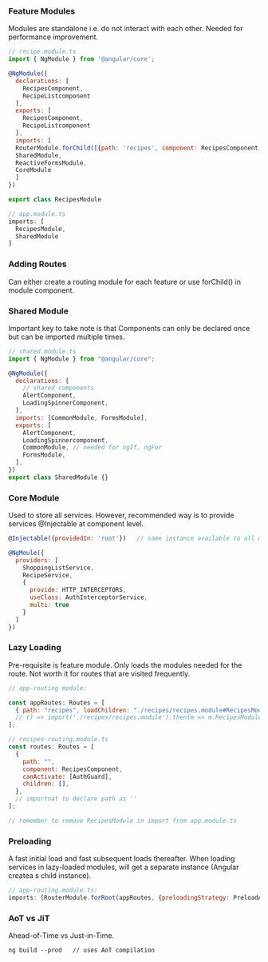 ### Feature Modules

Modules are standalone i.e. do not interact with each other. Needed for performance improvement.

```js
// recipe.module.ts
import { NgModule } from '@angular/core';

@NgModule({
  declarations: [
    RecipesComponent,
    RecipeListcomponent
  ],
  exports: [
    RecipesComponent,
    RecipeListcomponent
  ],
  imports: [
  RouterModule.forChild([{path: 'recipes', component: RecipesComponent, canActivate: [AuthGuard}]),
  SharedModule,
  ReactiveFormsModule,
  CoreModule
  ]
})

export class RecipesModule

// app.module.ts
imports: [
  RecipesModule,
  SharedModule
]
```

### Adding Routes

Can either create a routing module for each feature or use forChild() in module component.

### Shared Module

Important key to take note is that Components can only be declared once but can be imported multiple times.

```javascript
// shared.module.ts
import { NgModule } from "@angular/core";

@NgModule({
  declarations: [
    // shared components
    AlertComponent,
    LoadingSpinnerComponent,
  ],
  imports: [CommonModule, FormsModule],
  exports: [
    AlertComponent,
    LoadingSpinnercomponent,
    CommonModule, // needed for ngIf, ngFor
    FormsModule,
  ],
})
export class SharedModule {}
```

### Core Module

Used to store all services. However, recommended way is to provide services @Injectable at component level.

```javascript
@Injectable({providedIn: 'root'})   // same instance available to all modules

@NgMoule({
  providers: [
    ShoppingListService,
    RecipeService,
    {
      provide: HTTP_INTERCEPTORS,
      useClass: AuthInterceptorService,
      multi: true
    }
  ]
})
```

### Lazy Loading

Pre-requisite is feature module. Only loads the modules needed for the route. Not worth it for routes that are visited frequently.

```javascript
// app-routing module:

const appRoutes: Routes = [
  { path: "recipes", loadChildren: "./recipes/recipes.module#RecipesModule" }, // entire module is parsed on demand
  // () => import('./recipes/recipes.module').then(m => m.RecipesModule)
];

// recipes-routing,module.ts
const routes: Routes = [
  {
    path: "",
    component: RecipesComponent,
    canActivate: [AuthGuard],
    children: [],
  },
  // importnat to declare path as ''
];

// remember to remove RecipesModule in import from app.module.ts
```

### Preloading

A fast initial load and fast subsequent loads thereafter. When loading services in lazy-loaded modules, will get a separate instance
(Angular createa s child instance).

```javascript
// app-routing.module.ts:
imports: [RouterModule.forRoot(appRoutes, {preloadingStrategy: PreloadAllModules}]
```

### AoT vs JiT

Ahead-of-Time vs Just-in-Time.

```
ng build --prod   // uses AoT compilation
```
